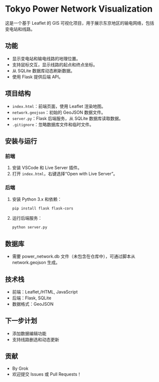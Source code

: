 # Tokyo Power Network Visualization

这是一个基于 Leaflet 的 GIS 可视化项目，用于展示东京地区的输电网络，包括变电站和线路。

## 功能
- 显示变电站和输电线路的地理位置。
- 支持鼠标交互，显示线路的起点和终点坐标。
- 从 SQLite 数据库动态刷新数据。
- 使用 Flask 提供后端 API。

## 项目结构
- `index.html`：前端页面，使用 Leaflet 渲染地图。
- `network.geojson`：初始的 GeoJSON 数据文件。
- `server.py`：Flask 后端服务，从 SQLite 数据库读取数据。
- `.gitignore`：忽略数据库文件和临时文件。

## 安装与运行
### 前端
1. 安装 VSCode 和 Live Server 插件。
2. 打开 `index.html`，右键选择“Open with Live Server”。

### 后端
1. 安装 Python 3.x 和依赖：
   ```bash
   pip install flask flask-cors
2. 运行后端服务：
   ```bash
   python server.py

## 数据库
- 需要 power_network.db 文件（未包含在仓库中），可通过脚本从 network.geojson 生成。

## 技术栈
- 前端：Leaflet,/HTML, JavaScript
- 后端：Flask, SQLite
- 数据格式：GeoJSON

## 下一步计划
- 添加数据编辑功能
- 支持线路删选和动态更新

## 贡献
- By Grok
- 欢迎提交 Issues 或 Pull Requests！
